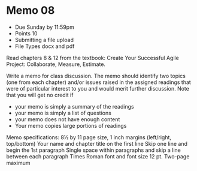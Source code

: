 # Memo 08

- Due Sunday by 11:59pm
- Points 10
- Submitting a file upload
- File Types docx and pdf

Read chapters 8 & 12 from the textbook: Create Your Successful Agile Project: Collaborate, Measure, Estimate.

Write a memo for class discussion. The memo should identify two topics (one from each chapter) and/or issues raised in the assigned readings that were of particular interest to you and would merit further discussion.  Note that you will get no credit if

- your memo is simply a summary of the readings
- your memo is simply a list of questions
- your memo does not have enough content
- Your memo copies large portions of readings

Memo specifications:
8½ by 11 page size, 1 inch margins (left/right, top/bottom)
Your name and chapter title on the first line
Skip one line and begin the 1st paragraph
Single space within paragraphs and skip a line between each paragraph
Times Roman font and font size 12 pt.
Two-page maximum
